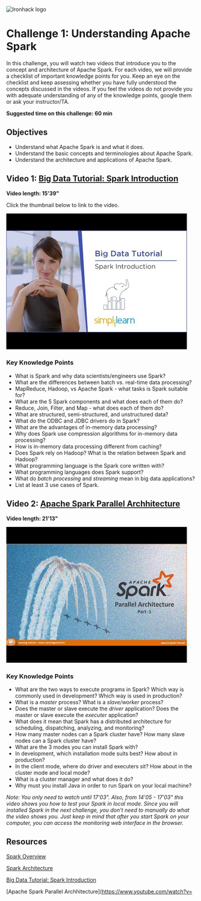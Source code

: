 ![Ironhack logo](https://i.imgur.com/1QgrNNw.png)

# Challenge 1: Understanding Apache Spark

In this challenge, you will watch two videos that introduce you to the concept and architecture of Apache Spark. For each video, we will provide a checklist of important knowledge points for you. Keep an eye on the checklist and keep assessing whether you have fully understood the concepts discussed in the videos. If you feel the videos do not provide you with adequate understanding of any of the knowledge points, google them or ask your instructor/TA.

**Suggested time on this challenge: 60 min**

## Objectives

* Understand what Apache Spark is and what it does.
* Understand the basic concepts and terminologies about Apache Spark.
* Understand the architecture and applications of Apache Spark.

## Video 1: [Big Data Tutorial: Spark Introduction](https://www.youtube.com/watch?v=QaoJNXW6SQo)

**Video length: 15'39"**

Click the thumbnail below to link to the video.

[![Big Data Tutorial: Spark Introduction](vid-1.jpg)](https://www.youtube.com/watch?v=QaoJNXW6SQo)

### Key Knowledge Points

* What is Spark and why data scientists/engineers use Spark? 
* What are the differences between batch vs. real-time data processing?
* MapReduce, Hadoop, vs Apache Spark - what tasks is Spark suitable for?
* What are the 5 Spark components and what does each of them do?
* Reduce, Join, Filter, and Map - what does each of them do?
* What are structured, semi-structured, and unstructured data?
* What do the ODBC and JDBC drivers do in Spark?
* What are the advantages of in-memory data processing?
* Why does Spark use compression algorithms for in-memory data processing?
* How is in-memory data processing different from caching?
* Does Spark rely on Hadoop? What is the relation between Spark and Hadoop?
* What programming language is the Spark core written with?
* What programming languages does Spark support?
* What do *batch processing* and *streaming* mean in big data applications?
* List at least 3 use cases of Spark.

## Video 2: [Apache Spark Parallel Archhitecture](https://www.youtube.com/watch?v=vJ0eUZxF80s)

**Video length: 21'13"**

[![Apache Spark Archhitecture](vid-2.jpg)](https://www.youtube.com/watch?v=vJ0eUZxF80s)

### Key Knowledge Points

* What are the two ways to execute programs in Spark? Which way is commonly used in development? Which way is used in production?
* What is a *master* process? What is a *slave/worker* process?
* Does the master or slave execute the *driver* application? Does the master or slave execute the *executer* application?
* What does it mean that Spark has a distributed architecture for scheduling, dispatching, analyzing, and monitoring? 
* How many master nodes can a Spark cluster have? How many slave nodes can a Spark cluster have?
* What are the 3 modes you can install Spark with?
* In development, which installation mode suits best? How about in production?
* In the client mode, where do driver and executers sit? How about in the cluster mode and local mode?
* What is a cluster manager and what does it do?
* Why must you install Java in order to run Spark on your local machine?

*Note: You only need to watch until 17'03". Also, from 14'05 - 17'03" this video shows you how to test your Spark in local mode. Since you will installed Spark in the next challenge, you don't need to manually do what the video shows you. Just keep in mind that after you start Spark on your computer, you can access the monitoring web interface in the browser.*

## Resources

[Spark Overview](https://jaceklaskowski.gitbooks.io/mastering-apache-spark/spark-overview.html)

[Spark Architecture](https://jaceklaskowski.gitbooks.io/mastering-apache-spark/spark-architecture.html)

[Big Data Tutorial: Spark Introduction](https://www.youtube.com/watch?v=QaoJNXW6SQo)

[Apache Spark Parallel Archhitecture](https://www.youtube.com/watch?v=